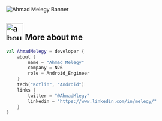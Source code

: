 ![Ahmad Melegy Banner](https://raw.github.com/mlegy/mlegy/main/github.png)

## <img width="45" alt="about" src="https://raw.github.com/mlegy/mlegy/main/about.png"> More about me
```kotlin
val AhmadMelegy = developer {
    about {
        name = "Ahmad Melegy"
        company = N26
        role = Android_Engineer
    }
    tech("Kotlin", "Android")
    links {
        twitter = "@AhmadMlegy"
        linkedin = "https://www.linkedin.com/in/melegy/"
    }
}
```
